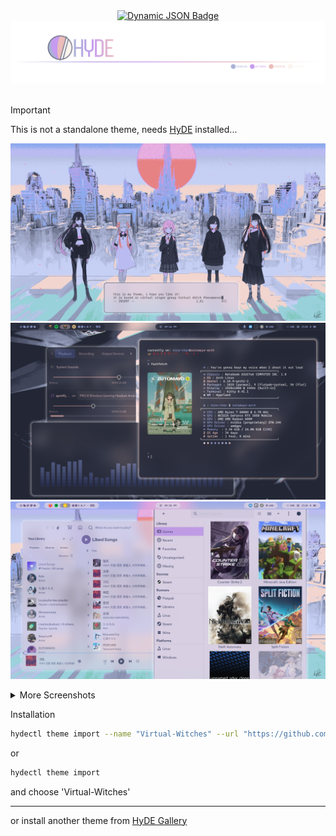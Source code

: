 
<div align = center>
    <a href="https://discord.gg/AYbJ9MJez7">
        <img alt="Dynamic JSON Badge" src="https://img.shields.io/badge/dynamic/json?url=https%3A%2F%2Fdiscordapp.com%2Fapi%2Finvites%2FmT5YqjaJFh%3Fwith_counts%3Dtrue&query=%24.approximate_member_count&suffix=%20members&style=for-the-badge&logo=discord&logoSize=auto&label=The%20HyDe%20Project&labelColor=ebbcba&color=c79bf0">  
    </a>
</div>
<div align = center><img src="https://raw.githubusercontent.com/prasanthrangan/hyprdots/main/Source/assets/hyde_banner.png"><br><br></div>

> [!IMPORTANT]
> This is not a standalone theme, needs [HyDE](https://github.com/HyDE-Project/HyDE) installed...


![1](./screenshots/1.png)
![2](./screenshots/2.png)
![3](./screenshots/3.png)
<details>
<summary>More Screenshots</summary>
<br>
    
![4dark](./screenshots/4dark.png)
![4light](./screenshots/4light.png)
![5dark](./screenshots/5dark.png)
![5light](./screenshots/5light.png)

</details>

Installation

```sh
hydectl theme import --name "Virtual-Witches" --url "https://github.com/luqvic/Virtual-Witches"
```

or

```sh
hydectl theme import
```

and choose 'Virtual-Witches'

---

or install another theme from [HyDE Gallery](https://github.com/kRHYME7/hyde-gallery)
